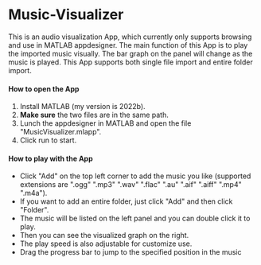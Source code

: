 # Music-Visualizer

This is an audio visualization App, which currently only supports browsing and use in MATLAB appdesigner. The main function of this App is to play the imported music visually. The bar graph on the panel will change as the music is played. This App supports both single file import and entire folder import.

#### How to open the App

1. Install MATLAB (my version is 2022b).
2. **Make sure** the two files are in the same path.
3. Lunch the appdesigner in MATLAB and open the file "MusicVisualizer.mlapp".
4. Click run to start.

#### How to play with the App

- Click "Add" on the top left corner to add the music you like (supported extensions are ".ogg" ".mp3" ".wav" ".flac" ".au" ".aif" ".aiff" ".mp4" ".m4a").
- If you want to add an entire folder, just click "Add" and then click "Folder".
- The music will be listed on the left panel and you can double click it to play.
- Then you can see the visualized graph on the right.
- The play speed is also adjustable for customize use.
- Drag the progress bar to jump to the specified position in the music